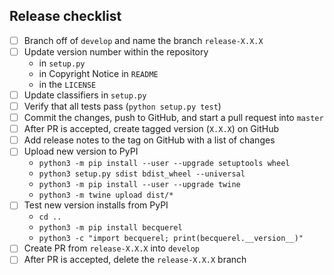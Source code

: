 ## Release checklist

- [ ] Branch off of `develop` and name the branch `release-X.X.X`
- [ ] Update version number within the repository
  - in `setup.py`
  - in Copyright Notice in `README`
  - in the `LICENSE`
- [ ] Update classifiers in `setup.py`
- [ ] Verify that all tests pass (`python setup.py test`)
- [ ] Commit the changes, push to GitHub, and start a pull request into `master`
- [ ] After PR is accepted, create tagged version (`X.X.X`) on GitHub
- [ ] Add release notes to the tag on GitHub with a list of changes
- [ ] Upload new version to PyPI
  - `python3 -m pip install --user --upgrade setuptools wheel`
  - `python3 setup.py sdist bdist_wheel --universal`
  - `python3 -m pip install --user --upgrade twine`
  - `python3 -m twine upload dist/*`
- [ ] Test new version installs from PyPI
  - `cd ..`
  - `python3 -m pip install becquerel`
  - `python3 -c "import becquerel; print(becquerel.__version__)"`
- [ ] Create PR from `release-X.X.X` into `develop`
- [ ] After PR is accepted, delete the `release-X.X.X` branch
